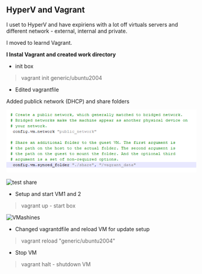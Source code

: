 ## HyperV and Vagrant ##

I uset to HyperV and have expiriens with a lot off virtuals servers and different network - external, internal and private.

I moved to learnd Vagrant.

**I Instal Vagrant and created work directory**

- init box
>vagrant init generic/ubuntu2004

- Edited vagrantfile

Added publick network (DHCP) and share folders

![network_share](https://github.com/Gnoblinys/DevOps_online_Kyiv_2021Q4/blob/master/m1/task2.1/images/network_share.png)

![test share](https://github.com/Gnoblinys/DevOps_online_Kyiv_2021Q4/master/m1/task2.1/images/test_share.png)

- Setup and start VM1 and 2

>vagrant up - start  box

![VMashines](https://github.com/Gnoblinys/DevOps_online_Kyiv_2021Q4/master/m1/task2.1/images/HV_VM1_VM2.png)

- Changed vagrantdfile and reload VM for update setup

>vagrant reload "generic/ubuntu2004"

 - Stop VM
>vagrant halt - shutdown VM











